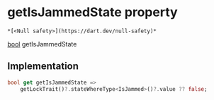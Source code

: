


# getIsJammedState property




    *[<Null safety>](https://dart.dev/null-safety)*




[bool](https://api.flutter.dev/flutter/dart-core/bool-class.html) getIsJammedState
  







## Implementation

```dart
bool get getIsJammedState =>
    getLockTrait()?.stateWhereType<IsJammed>()?.value ?? false;
```








